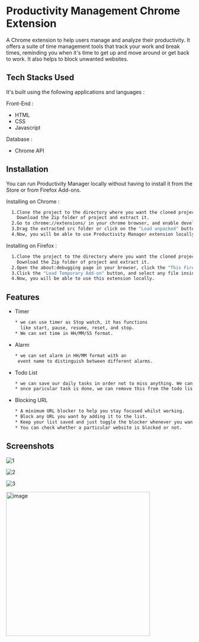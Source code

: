 
# Productivity Management Chrome Extension

A Chrome extension to help users manage and analyze their productivity. It offers a
suite of time management tools that track your work and break times, reminding you
when it's time to get up and move around or get back to work. It also helps to block
unwanted websites.


## Tech Stacks Used

It's built using the following applications and languages :

Front-End :
* HTML
* CSS
* Javascript

Database :
* Chrome API
## Installation

You can run Productivity Manager locally without having to install it from the
Store or from Firefox Add-ons.

Installing on Chrome :

```bash
  1.Clone the project to the directory where you want the cloned project or
    Download the Zip folder of project and extract it.
  2.Go to chrome://extensions/ in your chrome browser, and enable developer mode
  3.Drag the extracted src folder or click on the "Load unpacked" button and locate the folder.
  4.Now, you will be able to use Productivity Manager extension locally.
```

Installing on Firefox :

```bash
  1.Clone the project to the directory where you want the cloned project or
    Download the Zip folder of project and extract it.
  2.Open the about:debugging page in your browser, click the "This Firefox" option
  3.Click the "Load Temporary Add-on" button, and select any file inside the firefox folder
  4.Now, you will be able to use this extension locally.
```


    
## Features

- Timer
  ```bash
  * we can use timer as Stop watch, it has functions 
    like start, pause, resume, reset, and stop.
  * We can set time in HH/MM/SS format.
  ```
- Alarm
  ```bash
  * we can set alarm in HH/MM format with an 
   event name to distinguish between different alarms.

  ```
- Todo List
  ```bash
  * we can save our daily tasks in order not to miss anything. We can add any task to the todo list.
  * once paricular task is done, we can remove this from the todo list , and we can also edit if required.
  ```
- Blocking URL
  ```bash
  * A minimum URL blocker to help you stay focused whilst working. 
  * Block any URL you want by adding it to the list.
  * Keep your list saved and just toggle the blocker whenever you want.
  * You can check whether a particular website is blocked or not.
  ```

## Screenshots

![1](https://user-images.githubusercontent.com/83536671/189363264-329540af-ba3c-4889-a173-fa01ac264f9d.jpeg)

![2](https://user-images.githubusercontent.com/83536671/189363262-ac2e5528-6d09-41c4-b9ce-e93296ad9f5b.jpeg)

![3](https://user-images.githubusercontent.com/83536671/189363257-e95f0b12-efc6-4dda-a921-ad4fdab779cc.jpeg)

<img width="388" alt="image" src="https://user-images.githubusercontent.com/83876180/189389399-78ab50df-e5ec-49c7-9bdf-34ef88b8a6c9.png">

